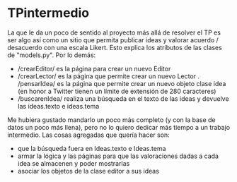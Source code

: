 # TPintermedio

La que le da un poco de sentido al proyecto más allá de resolver el TP es ser algo así como un sitio que permita publicar ideas y valorar acuerdo / desacuerdo con una escala Likert. Esto explica los atributos de las clases de "models.py".
Por lo demás:
  - /crearEditor/ es la página para crear un nuevo Editor
  - /crearLector/ es la página que permite crear un nuevo Lector
  . /pensarIdea/ es la página que permite crear un nuevo objeto clase idea (en honor a Twitter tienen un límite de extensión de 280 caracteres)
  - /buscarenIdea/ realiza una búsqueda en el texto de las ideas y devuelve las ideas.texto e ideas.tema
  
Me hubiera gustado mandarlo un poco más completo (y con la base de datos un poco más llena), pero no lo quiero dedicar más tiempo a un trabajo intermedio.
Las cosas agregadas que quería hacer son:
  - que la búsqueda fuera en Ideas.texto e Ideas.tema
  - armar la lógica y las páginas para que las valoraciones dadas a cada idea se almacenen y poder mostrarlas
  - asociar los objetos de la clase editor a sus ideas
    
